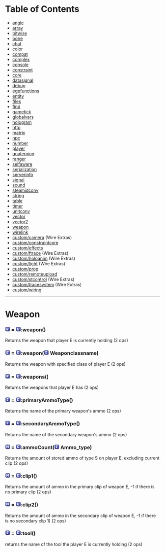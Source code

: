 # Table of Contents

* [angle](e2-docs-angle)
* [array](e2-docs-array)
* [bitwise](e2-docs-bitwise)
* [bone](e2-docs-bone)
* [chat](e2-docs-chat)
* [color](e2-docs-color)
* [compat](e2-docs-compat)
* [complex](e2-docs-complex)
* [console](e2-docs-console)
* [constraint](e2-docs-constraint)
* [core](e2-docs-core)
* [datasignal](e2-docs-datasignal)
* [debug](e2-docs-debug)
* [egpfunctions](e2-docs-egpfunctions)
* [entity](e2-docs-entity)
* [files](e2-docs-files)
* [find](e2-docs-find)
* [gametick](e2-docs-gametick)
* [globalvars](e2-docs-globalvars)
* [hologram](e2-docs-hologram)
* [http](e2-docs-http)
* [matrix](e2-docs-matrix)
* [npc](e2-docs-npc)
* [number](e2-docs-number)
* [player](e2-docs-player)
* [quaternion](e2-docs-quaternion)
* [ranger](e2-docs-ranger)
* [selfaware](e2-docs-selfaware)
* [serialization](e2-docs-serialization)
* [serverinfo](e2-docs-serverinfo)
* [signal](e2-docs-signal)
* [sound](e2-docs-sound)
* [steamidconv](e2-docs-steamidconv)
* [string](e2-docs-string)
* [table](e2-docs-table)
* [timer](e2-docs-timer)
* [unitconv](e2-docs-unitconv)
* [vector](e2-docs-vector)
* [vector2](e2-docs-vector2)
* [weapon](e2-docs-weapon)
* [wirelink](e2-docs-wirelink)
* [custom/camera](e2-docs-custom-camera) (Wire Extras)
* [custom/constraintcore](e2-docs-custom-constraintcore)
* [custom/effects](e2-docs-custom-effects)
* [custom/ftrace](e2-docs-custom-ftrace) (Wire Extras)
* [custom/holoanim](e2-docs-custom-holoanim) (Wire Extras)
* [custom/light](e2-docs-custom-light) (Wire Extras)
* [custom/prop](e2-docs-custom-prop)
* [custom/remoteupload](e2-docs-custom-remoteupload)
* [custom/stcontrol](e2-docs-custom-stcontrol) (Wire Extras)
* [custom/tracesystem](e2-docs-custom-tracesystem) (Wire Extras)
* [custom/wiring](e2-docs-custom-wiring)
***

# Weapon

### ![Entity](Type-Entity.png "Entity") = ![Entity](Type-Entity.png "Entity"):weapon()

Returns the weapon that player E is currently holding (2 ops)

### ![Entity](Type-Entity.png "Entity") = ![Entity](Type-Entity.png "Entity"):weapon(![String](Type-String.png "String") Weaponclassname)

Returns the weapon with specified class of player E (2 ops)

### ![Array](Type-Array.png "Array") = ![Entity](Type-Entity.png "Entity"):weapons()

Returns the weapons that player E has (2 ops)

### ![String](Type-String.png "String") = ![Entity](Type-Entity.png "Entity"):primaryAmmoType()

Returns the name of the primary weapon's ammo (2 ops)

### ![String](Type-String.png "String") = ![Entity](Type-Entity.png "Entity"):secondaryAmmoType()

Returns the name of the secondary weapon's ammo (2 ops)

### ![Number](Type-Number.png "Number") = ![Entity](Type-Entity.png "Entity"):ammoCount(![String](Type-String.png "String") Ammo_type)

Returns the amount of stored ammo of type S on player E, excluding current clip (2 ops)

### ![Number](Type-Number.png "Number") = ![Entity](Type-Entity.png "Entity"):clip1()

Returns the amount of ammo in the primary clip of weapon E, -1 if there is no primary clip (2 ops)

### ![Number](Type-Number.png "Number") = ![Entity](Type-Entity.png "Entity"):clip2()

Returns the amount of ammo in the secondary clip of weapon E, -1 if there is no secondary clip 1) (2 ops)

### ![String](Type-String.png "String") = ![Entity](Type-Entity.png "Entity"):tool()

returns the name of the tool the player E is currently holding (2 ops)